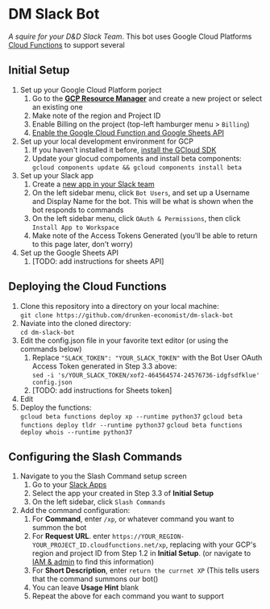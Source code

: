 # DM Slack Bot
_A squire for your D&D Slack Team_. This bot uses Google Cloud Platforms [Cloud Functions](https://cloud.google.com/functions/) to support several 



## Initial Setup

1. Set up your Google Cloud Platform porject
	1. Go to the [**GCP Resource Manager**](https://console.cloud.google.com/cloud-resource-manager) and create a new project or select an existing one
	2. Make note of the region and Project ID
	3. Enable Billing on the project (top-left hamburger menu > `Billing`)
	4. [Enable the Google Cloud Function and Google Sheets API](https://console.cloud.google.com/flows/enableapi?apiid=cloudfunctions,sheets.googleapis.com)
2. Set up your local development environment for GCP
	1. If you haven't installed it before, [install the GCloud SDK](https://cloud.google.com/sdk/gcloud/)
	2. Update your glocud compoments and install beta components:  
	`gcloud components update && gcloud components install beta`
3. Set up your Slack app
	1. Create a [new app in your Slack team](https://api.slack.com/apps?new_app=1)
	2. On the left sidebar menu, click `Bot Users`, and set up a Username and Display Name for the bot. This will be what is shown when the bot responds to commands
	3. On the left sidebar menu, click `OAuth & Permissions`, then click `Install App to Workspace`
	4. Make note of the Access Tokens Generated (you'll be able to return to this page later, don't worry)
4. Set up the Google Sheets API
	1. [TODO: add instructions for sheets API]


## Deploying the Cloud Functions

1. Clone this repository into a directory on your local machine:  
`git clone https://github.com/drunken-economist/dm-slack-bot`
2. Naviate into the cloned directory:  
`cd dm-slack-bot`
3. Edit the config.json file in your favorite text editor (or using the commands below)
	1. Replace `"SLACK_TOKEN": "YOUR_SLACK_TOKEN"` with the Bot User OAuth Access Token generated in Step 3.3 above:  
`sed -i 's/YOUR_SLACK_TOKEN/xof2-464564574-24576736-idgfsdfklue' config.json`
	2. [TODO: add instructions for Sheets token]
4. Edit 
5. Deploy the functions:  
 `gcloud beta functions deploy xp --runtime python37`
 `gcloud beta functions deploy tldr --runtime python37`
 `gcloud beta functions deploy whois --runtime python37`

## Configuring the Slash Commands

1. Navigate to you the Slash Command setup screen
	1. Go to your [Slack Apps](https://api.slack.com/apps) 
	2. Select the app your created in Step 3.3 of **Initial Setup**
	3. On the left sidebar, click `Slash Commands`
2. Add the command configuration:  
	1. For **Command**, enter `/xp`, or whatever command you want to summon the bot
	2. For **Request URL**. enter `https://YOUR_REGION-YOUR_PROJECT_ID.cloudfunctions.net/xp`, replacing with your GCP's region and project ID from Step 1.2 in **Initial Setup**. (or navigate to [IAM & admin](https://console.cloud.google.com/iam-admin/settings/) to find this information)
	3. For **Short Description**, enter `return the currnet XP` (This tells users that the command summons our bot()
	4. You can leave **Usage Hint** blank
	5. Repeat the above for each command you want to support